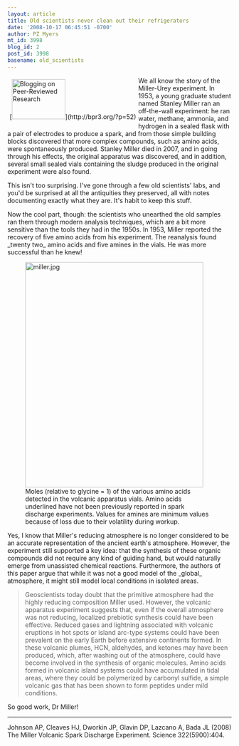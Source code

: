 ```yaml
---
layout: article
title: Old scientists never clean out their refrigerators
date: '2008-10-17 06:45:51 -0700'
author: PZ Myers
mt_id: 3998
blog_id: 2
post_id: 3998
basename: old_scientists
---
```

<div markdown="block" style="float: left; padding: 5px;">
[<img src="http://bpr3.org/images/rbicons/ResearchBlogging-Large-Trans.png" alt="Blogging on Peer-Reviewed Research" width="120" height="90" />](http://bpr3.org/?p=52)
</div>



<p>We all know the story of the Miller-Urey experiment. In 1953, a young graduate student named Stanley Miller ran an off-the-wall experiment: he ran water, methane, ammonia, and hydrogen in a sealed flask with a pair of electrodes to produce a spark, and from those simple building blocks discovered that more complex compounds, such as amino acids, were spontaneously produced. Stanley Miller died in 2007, and in going through his effects, the original apparatus was discovered, and in addition, several small sealed vials containing the sludge produced in the original experiment were also found.</p>

<p>This isn't too surprising. I've gone through a few old scientists' labs, and you'd be surprised at all the antiquities they preserved, all with notes documenting exactly what they are. It's habit to keep this stuff.</p>

<p>Now the cool part, though: the scientists who unearthed the old samples ran them through modern analysis techniques, which are a bit more sensitive than the tools they had in the 1950s. In 1953, Miller reported the recovery of five amino acids from his experiment. The reanalysis found _twenty two_ amino acids and five amines in the vials. He was more successful than he knew!</p>

<figure>
<img src="http://scienceblogs.com/pharyngula/2008/10/16/miller.jpg" alt="miller.jpg" width="400" height="506" />
<figcaption markdown="span">
Moles (relative to glycine = 1) of the various amino acids 
detected in the volcanic apparatus vials. Amino acids underlined have not been previously 
reported in spark discharge experiments. Values for amines are minimum values because of loss due to their volatility during workup.

</figcaption>
</figure>

<p>Yes, I know that Miller's reducing atmosphere is no longer considered to be an accurate representation of the ancient earth's atmosphere. However, the experiment still supported a key idea: that the synthesis of these organic compounds did not require any kind of guiding hand, but would naturally emerge from unassisted chemical reactions. Furthermore, the authors of this paper argue that while it was not a good model of the _global_ atmosphere, it might still model local conditions in isolated areas.</p>

 

> <p>Geoscientists today doubt that the primitive atmosphere had the highly reducing composition Miller used. However, the volcanic apparatus experiment suggests that, even if the overall atmosphere was not reducing, localized prebiotic synthesis could have been effective. Reduced gases and lightning associated with volcanic eruptions in hot spots or island arc-type systems could have been prevalent on the early Earth before extensive continents formed. In these volcanic plumes, HCN, aldehydes, and ketones may have been produced, which, after washing out of the atmosphere, could have become involved in the synthesis of organic molecules. Amino acids formed in volcanic island systems could have accumulated in tidal areas, where they could be polymerized by carbonyl sulfide, a simple volcanic gas that has been shown to form peptides under mild conditions.</p>

<p>So good work, Dr Miller!</p>

*********

<p>Johnson AP, Cleaves HJ, Dworkin JP, Glavin DP, Lazcano A, Bada JL (2008) The Miller Volcanic Spark Discharge Experiment. Science 322(5900):404.</p>
